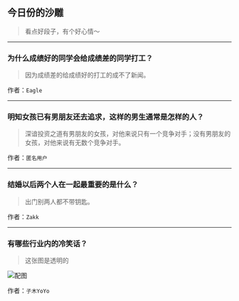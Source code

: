 ## 今日份的沙雕

> 看点好段子，有个好心情～


 
---

### 为什么成绩好的同学会给成绩差的同学打工？

> 因为成绩差的给成绩好的打工的成不了新闻。


作者：`Eagle`

---

### 明知女孩已有男朋友还去追求，这样的男生通常是怎样的人？

> 深谙投资之道有男朋友的女孩，对他来说只有一个竞争对手；没有男朋友的女孩，对他来说有无数个竞争对手。


作者：`匿名用户`

---

### 结婚以后两个人在一起最重要的是什么？

> 出门别两人都不带钥匙。


作者：`Zakk`

---

### 有哪些行业内的冷笑话？

> 这张图是透明的



![配图](https://pic4.zhimg.com/5998e36e6821c17b9e3849d82f88716b_b.jpg)


作者：`子木YoYo`